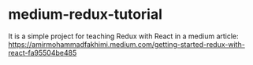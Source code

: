 # medium-redux-tutorial
It is a simple project for teaching Redux with React in a medium article:  
https://amirmohammadfakhimi.medium.com/getting-started-redux-with-react-fa95504be485
